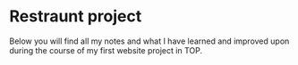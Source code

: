 <h1>Restraunt project</h1>

<p> Below you will find all my notes and what I have learned and improved upon during the course of my first website project in TOP.</p>